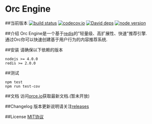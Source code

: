 Orc Engine
=

##当前版本
[![build status][travis-image]][travis-url]
[![codecov.io][codecov-image]][codecov-url]
[![David deps][david-image]][david-url]
[![node version][node-image]][node-url]

[travis-image]: https://img.shields.io/travis/baka397/Orc-Engine/develop.svg?style=flat-square
[travis-url]: https://travis-ci.org/baka397/Orc-Engine
[codecov-image]: https://img.shields.io/codecov/c/github/baka397/Orc-Engine/develop.svg?style=flat-square
[codecov-url]: https://codecov.io/github/baka397/Orc-Engine?branch=develop
[david-image]: https://img.shields.io/david/baka397/Orc-Engine.svg?style=flat-square
[david-url]: https://david-dm.org/baka397/Orc-Engine
[node-image]: https://img.shields.io/badge/node.js-%3E=_4.2-green.svg?style=flat-square
[node-url]: http://nodejs.org/download/

##介绍
Orc Engine是一个基于[redis](http://redis.io/)的"轻量级、高扩展性、快速"推荐引擎.  
通过Orc你可以快速创建基于用户行为的内容推荐系统.

##安装
请确保以下依赖的版本
```
nodejs >= 4.0.0
redis >= 2.0.0
```

##测试
```
npm test
npm run test-cov
```

##文档
访问[orce.io](https://orce.io)获取最新文档.(暂未开放)

##Changelog
版本更新说明请关注[releases](https://github.com/baka397/Orc-Engine/releases)

##License
[MIT协议](https://opensource.org/licenses/MIT)